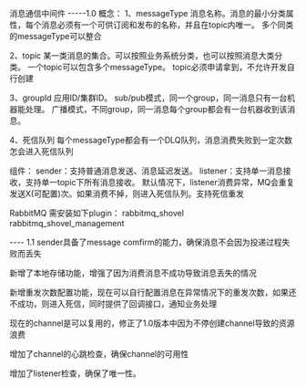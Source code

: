 消息通信中间件
-----1.0 
概念：
1、messageType 消息名称。消息的最小分类属性，每个消息必须有一个可供订阅和发布的名称，并且在topic内唯一。 多个同类的messageType可以整合

2、topic
    某一类消息的集合。可以按照业务系统分类，也可以按照消息大类分类。
    一个topic可以包含多个messageType。
    topic必须申请拿到，不允许开发自行创建

3、groupId
    应用ID/集群ID。
    sub/pub模式，同一个group，同一消息只有一台机器能处理。
    广播模式，不同group，同一消息每个group都会有一台机器收到该消息。

4、死信队列
    每个messageType都会有一个DLQ队列，消息消费失败到一定次数怎会进入死信队列


组件： 
sender：支持普通消息发送、消息延迟发送。 
listener：支持单一消息接收，支持单一topic下所有消息接收。 
默认情况下，listener消费异常，MQ会重复发送X(可配置)次。如果消费不掉，则进入死信队列。支持死信重发

RabbitMQ 需安装如下plugin：
 rabbitmq_shovel 
 rabbitmq_shovel_management
 
---- 1.1
sender具备了message comfirm的能力，确保消息不会因为投递过程失败而丢失

新增了本地存储功能，增强了因为消费消息不成功导致消息丢失的情况

新增重发次数配置功能，现在可以自行配置消息在异常情况下的重发次数，如果还不成功，则进入死信，同时提供了回调接口，通知业务处理

现在的channel是可以复用的，修正了1.0版本中因为不停创建channel导致的资源浪费

增加了channel的心跳检查，确保channel的可用性

增加了listener检查，确保了唯一性。

 
 
